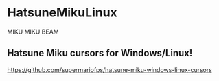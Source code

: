 # HatsuneMikuLinux
 MIKU MIKU BEAM

## Hatsune Miku cursors for Windows/Linux!

https://github.com/supermariofps/hatsune-miku-windows-linux-cursors


